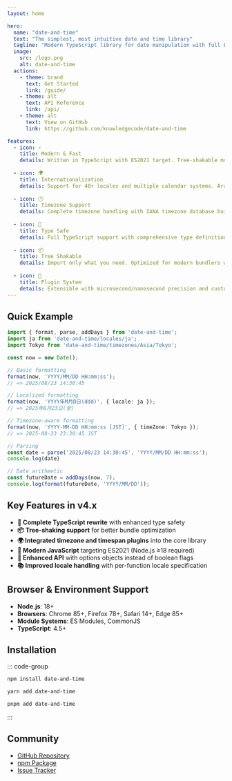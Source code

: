 ```yaml
---
layout: home

hero:
  name: "date-and-time"
  text: "The simplest, most intuitive date and time library"
  tagline: "Modern TypeScript library for date manipulation with full ES Modules support"
  image:
    src: /logo.png
    alt: date-and-time
  actions:
    - theme: brand
      text: Get Started
      link: /guide/
    - theme: alt
      text: API Reference
      link: /api/
    - theme: alt
      text: View on GitHub
      link: https://github.com/knowledgecode/date-and-time

features:
  - icon: ⚡
    title: Modern & Fast
    details: Written in TypeScript with ES2021 target. Tree-shakable modules for optimal bundle size.
  
  - icon: 🌍
    title: Internationalization
    details: Support for 40+ locales and multiple calendar systems. Arabic, Bengali, Myanmar numerals.
  
  - icon: 🕐
    title: Timezone Support
    details: Complete timezone handling with IANA timezone database built-in.
  
  - icon: 🎯
    title: Type Safe
    details: Full TypeScript support with comprehensive type definitions and IntelliSense.
  
  - icon: 📦
    title: Tree Shakable
    details: Import only what you need. Optimized for modern bundlers with sideEffects false.
  
  - icon: 🧩
    title: Plugin System
    details: Extensible with microsecond/nanosecond precision and custom formatting options.
---
```


## Quick Example

```typescript
import { format, parse, addDays } from 'date-and-time';
import ja from 'date-and-time/locales/ja';
import Tokyo from 'date-and-time/timezones/Asia/Tokyo';

const now = new Date();

// Basic formatting
format(now, 'YYYY/MM/DD HH:mm:ss');
// => 2025/08/23 14:30:45

// Localized formatting
format(now, 'YYYY年M月D日(ddd)', { locale: ja });
// => 2025年8月23日(金)

// Timezone-aware formatting
format(now, 'YYYY-MM-DD HH:mm:ss [JST]', { timeZone: Tokyo });
// => 2025-08-23 23:30:45 JST

// Parsing
const date = parse('2025/08/23 14:30:45', 'YYYY/MM/DD HH:mm:ss');
console.log(date)

// Date arithmetic
const futureDate = addDays(now, 7);
console.log(format(futureDate, 'YYYY/MM/DD'));
```

## Key Features in v4.x

- **🔄 Complete TypeScript rewrite** with enhanced type safety
- **📦 Tree-shaking support** for better bundle optimization  
- **🌍 Integrated timezone and timespan plugins** into the core library
- **🎯 Modern JavaScript** targeting ES2021 (Node.js ≥18 required)
- **🔧 Enhanced API** with options objects instead of boolean flags
- **📚 Improved locale handling** with per-function locale specification

## Browser & Environment Support

- **Node.js**: 18+
- **Browsers**: Chrome 85+, Firefox 78+, Safari 14+, Edge 85+
- **Module Systems**: ES Modules, CommonJS
- **TypeScript**: 4.5+

## Installation

::: code-group

```bash [npm]
npm install date-and-time
```

```bash [yarn]
yarn add date-and-time
```

```bash [pnpm]
pnpm add date-and-time
```

:::

## Community

- [GitHub Repository](https://github.com/knowledgecode/date-and-time)
- [npm Package](https://www.npmjs.com/package/date-and-time)
- [Issue Tracker](https://github.com/knowledgecode/date-and-time/issues)

